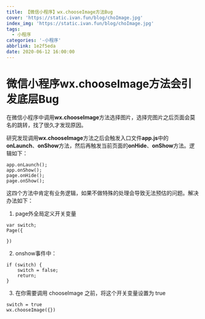 ```yaml
---
title: 【微信小程序】wx.chooseImage方法Bug
cover: 'https://static.ivan.fun/blog/choImage.jpg'
index_img: 'https://static.ivan.fun/blog/choImage.jpg'
tags:
  - 小程序
categories: '-小程序'
abbrlink: 1e2f5eda
date: 2020-06-12 16:00:00
---
```

# 微信小程序wx.chooseImage方法会引发底层Bug

在微信小程序中调用**wx.chooseImage**方法选择图片，选择完图片之后页面会莫名的跳转，找了很久才发现原因。

研究发现调用**wx.chooseImage**方法之后会触发入口文件**app.js**中的**onLaunch**、**onShow**方法，然后再触发当前页面的**onHide**、**onShow**方法。逻辑如下：

```
app.onLaunch();
app.onShow();
page.onHide();
page.onShow();
```

这四个方法中肯定有业务逻辑，如果不做特殊的处理会导致无法预估的问题。解决办法如下：

1. page外全局定义开关变量

```
var switch;
Page({

})
```

2. onshow事件中：

```
if (switch) {
    switch = false;
    return;
}
```

3. 在你需要调用 chooseImage 之前，将这个开关变量设置为 true

```
switch = true
wx.chooseImage({})
```